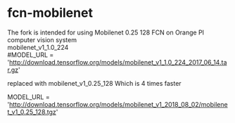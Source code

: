# fcn-mobilenet
The fork is intended for using Mobilenet 0.25 128 FCN on Orange PI computer vision system<BR>
mobilenet_v1_1.0_224 <BR>
#MODEL_URL = 'http://download.tensorflow.org/models/mobilenet_v1_1.0_224_2017_06_14.tar.gz'

replaced with mobilenet_v1_0.25_128  Which is 4 times faster 

MODEL_URL = 'http://download.tensorflow.org/models/mobilenet_v1_2018_08_02/mobilenet_v1_0.25_128.tgz'
